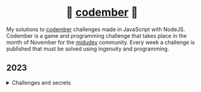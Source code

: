 <div align="center">

# 📗 [codember](https://codember.dev) 📗

</div>

My solutions to [codember](https://codember.dev) challenges made in JavaScript with NodeJS. Codember is a game and programming challenge that takes place in the month of November for the [midudev](https://midu.dev) community. Every week a challenge is published that must be solved using ingenuity and programming.


## 2023
<details>
<summary>Challenges and secrets</summary>


### Challenges

- [Challenge 1](/2023/challenge_01/challenge.md)


### Secrets

- [View](/2023/readme.md)
